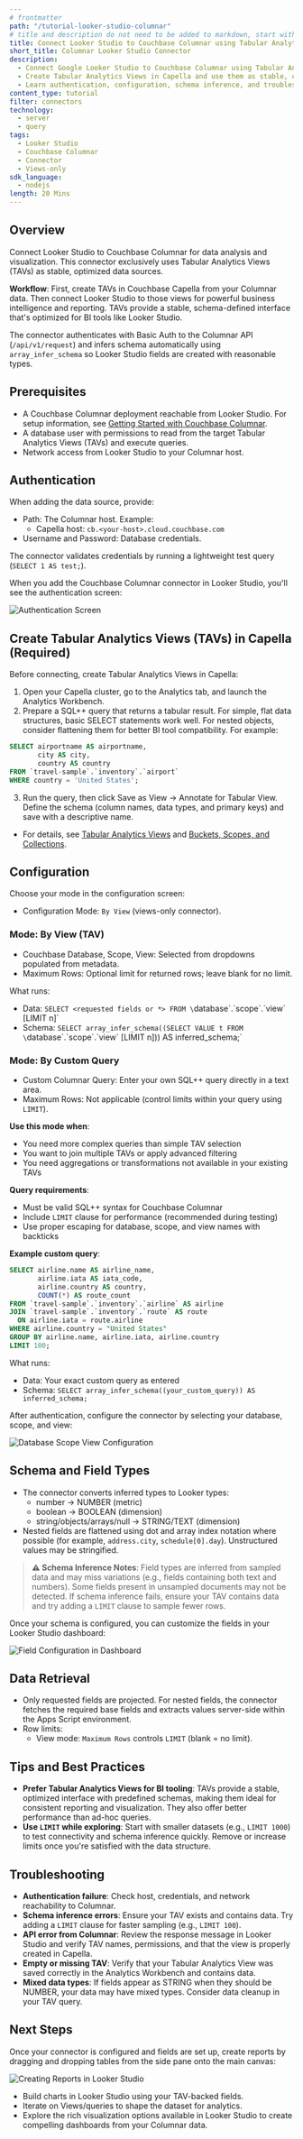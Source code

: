 ```yaml
---
# frontmatter
path: "/tutorial-looker-studio-columnar"
# title and description do not need to be added to markdown, start with H2 (##)
title: Connect Looker Studio to Couchbase Columnar using Tabular Analytics Views
short_title: Columnar Looker Studio Connector
description:
  - Connect Google Looker Studio to Couchbase Columnar using Tabular Analytics Views (TAVs)
  - Create Tabular Analytics Views in Capella and use them as stable, optimized datasets
  - Learn authentication, configuration, schema inference, and troubleshooting
content_type: tutorial
filter: connectors
technology:
  - server
  - query
tags:
  - Looker Studio
  - Couchbase Columnar
  - Connector
  - Views-only
sdk_language:
  - nodejs
length: 20 Mins
---
```


<!-- [abstract] -->

## Overview

Connect Looker Studio to Couchbase Columnar for data analysis and visualization. This connector exclusively uses Tabular Analytics Views (TAVs) as stable, optimized data sources. 

**Workflow**: First, create TAVs in Couchbase Capella from your Columnar data. Then connect Looker Studio to those views for powerful business intelligence and reporting. TAVs provide a stable, schema-defined interface that's optimized for BI tools like Looker Studio.

The connector authenticates with Basic Auth to the Columnar API (`/api/v1/request`) and infers schema automatically using `array_infer_schema` so Looker Studio fields are created with reasonable types.

## Prerequisites

- A Couchbase Columnar deployment reachable from Looker Studio. For setup information, see [Getting Started with Couchbase Columnar](https://docs.couchbase.com/columnar/current/get-started/index.html).
- A database user with permissions to read from the target Tabular Analytics Views (TAVs) and execute queries.
- Network access from Looker Studio to your Columnar host.

## Authentication

When adding the data source, provide:

- Path: The Columnar host. Example:
  - Capella host: `cb.<your-host>.cloud.couchbase.com`
- Username and Password: Database credentials.

The connector validates credentials by running a lightweight test query (`SELECT 1 AS test;`).

When you add the Couchbase Columnar connector in Looker Studio, you'll see the authentication screen:

![Authentication Screen](step-0.png "Couchbase Columnar connector authentication screen in Looker Studio")

## Create Tabular Analytics Views (TAVs) in Capella (Required)

Before connecting, create Tabular Analytics Views in Capella:

1. Open your Capella cluster, go to the Analytics tab, and launch the Analytics Workbench.
2. Prepare a SQL++ query that returns a tabular result. For simple, flat data structures, basic SELECT statements work well. For nested objects, consider flattening them for better BI tool compatibility. For example:

```sql
SELECT airportname AS airportname,
       city AS city,
       country AS country
FROM `travel-sample`.`inventory`.`airport`
WHERE country = 'United States';
```

3. Run the query, then click Save as View → Annotate for Tabular View. Define the schema (column names, data types, and primary keys) and save with a descriptive name.

- For details, see [Tabular Analytics Views](https://docs.couchbase.com/columnar/query/views-tavs.html) and [Buckets, Scopes, and Collections](https://docs.couchbase.com/cloud/clusters/data-service/about-buckets-scopes-collections.html).

## Configuration

Choose your mode in the configuration screen:

- Configuration Mode: `By View` (views-only connector).

### Mode: By View (TAV)

- Couchbase Database, Scope, View: Selected from dropdowns populated from metadata.
- Maximum Rows: Optional limit for returned rows; leave blank for no limit.

What runs:

- Data: `SELECT <requested fields or *> FROM \`database\`.\`scope\`.\`view\` [LIMIT n]`
- Schema: `SELECT array_infer_schema((SELECT VALUE t FROM \`database\`.\`scope\`.\`view\` [LIMIT n])) AS inferred_schema;`

### Mode: By Custom Query

- Custom Columnar Query: Enter your own SQL++ query directly in a text area.
- Maximum Rows: Not applicable (control limits within your query using `LIMIT`).

**Use this mode when**:
- You need more complex queries than simple TAV selection
- You want to join multiple TAVs or apply advanced filtering
- You need aggregations or transformations not available in your existing TAVs

**Query requirements**:
- Must be valid SQL++ syntax for Couchbase Columnar
- Include `LIMIT` clause for performance (recommended during testing)
- Use proper escaping for database, scope, and view names with backticks

**Example custom query**:
```sql
SELECT airline.name AS airline_name,
       airline.iata AS iata_code,
       airline.country AS country,
       COUNT(*) AS route_count
FROM `travel-sample`.`inventory`.`airline` AS airline
JOIN `travel-sample`.`inventory`.`route` AS route 
  ON airline.iata = route.airline
WHERE airline.country = "United States"
GROUP BY airline.name, airline.iata, airline.country
LIMIT 100;
```

What runs:
- Data: Your exact custom query as entered
- Schema: `SELECT array_infer_schema((your_custom_query)) AS inferred_schema;`

After authentication, configure the connector by selecting your database, scope, and view:

![Database Scope View Configuration](step-1.png "Configuring database, scope, and view selection in Looker Studio")

## Schema and Field Types

- The connector converts inferred types to Looker types:
  - number → NUMBER (metric)
  - boolean → BOOLEAN (dimension)
  - string/objects/arrays/null → STRING/TEXT (dimension)
- Nested fields are flattened using dot and array index notation where possible (for example, `address.city`, `schedule[0].day`). Unstructured values may be stringified.

> **⚠️ Schema Inference Notes**: Field types are inferred from sampled data and may miss variations (e.g., fields containing both text and numbers). Some fields present in unsampled documents may not be detected. If schema inference fails, ensure your TAV contains data and try adding a `LIMIT` clause to sample fewer rows.

Once your schema is configured, you can customize the fields in your Looker Studio dashboard:

![Field Configuration in Dashboard](step-2.png "Configuring fields in Looker Studio dashboard before creating reports")

## Data Retrieval

- Only requested fields are projected. For nested fields, the connector fetches the required base fields and extracts values server-side within the Apps Script environment.
- Row limits:
  - View mode: `Maximum Rows` controls `LIMIT` (blank = no limit).

## Tips and Best Practices

- **Prefer Tabular Analytics Views for BI tooling**: TAVs provide a stable, optimized interface with predefined schemas, making them ideal for consistent reporting and visualization. They also offer better performance than ad-hoc queries.
- **Use `LIMIT` while exploring**: Start with smaller datasets (e.g., `LIMIT 1000`) to test connectivity and schema inference quickly. Remove or increase limits once you're satisfied with the data structure.

## Troubleshooting

- **Authentication failure**: Check host, credentials, and network reachability to Columnar.
- **Schema inference errors**: Ensure your TAV exists and contains data. Try adding a `LIMIT` clause for faster sampling (e.g., `LIMIT 100`).
- **API error from Columnar**: Review the response message in Looker Studio and verify TAV names, permissions, and that the view is properly created in Capella.
- **Empty or missing TAV**: Verify that your Tabular Analytics View was saved correctly in the Analytics Workbench and contains data.
- **Mixed data types**: If fields appear as STRING when they should be NUMBER, your data may have mixed types. Consider data cleanup in your TAV query.

## Next Steps

Once your connector is configured and fields are set up, create reports by dragging and dropping tables from the side pane onto the main canvas:

![Creating Reports in Looker Studio](step-3.png "Creating reports by dragging and dropping tables onto the canvas in Looker Studio")

- Build charts in Looker Studio using your TAV-backed fields.
- Iterate on Views/queries to shape the dataset for analytics.
- Explore the rich visualization options available in Looker Studio to create compelling dashboards from your Columnar data.


